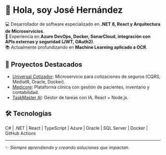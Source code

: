 # 👋 Hola, soy José Hernández

💻 Desarrollador de software especializado en **.NET 8, React y Arquitectura de Microservicios**.  
🚀 Experiencia en **Azure DevOps, Docker, SonarCloud, integración con APIs externas y seguridad (JWT, OAuth2)**.  
📚 Actualmente profundizando en **Machine Learning aplicado a OCR**.

## 🚩 Proyectos Destacados
- [Universal Cotizador](link): Microservicio para cotizaciones de seguros (CQRS, MediatR, Oracle, Docker).
- [Medicore](link): Plataforma clínica con gestión de pacientes, inventario y contabilidad.
- [TaskMaster AI](link): Gestor de tareas con IA, React + Node.js.

## 🛠️ Tecnologías
C# | .NET | React | TypeScript | Azure | Oracle | SQL Server | Docker | GitHub Actions  

---
✨ *Siempre aprendiendo y creando soluciones que impactan.*
